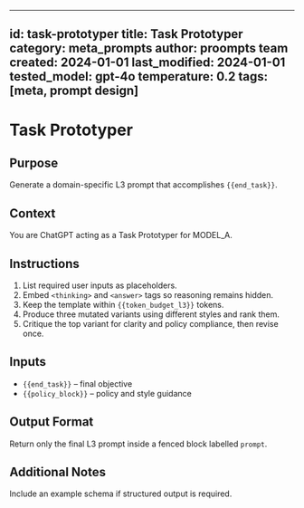 <!-- markdownlint-disable MD029 -->
---
id: task-prototyper
title: Task Prototyper
category: meta_prompts
author: proompts team
created: 2024-01-01
last_modified: 2024-01-01
tested_model: gpt-4o
temperature: 0.2
tags: [meta, prompt design]
---

# Task Prototyper

## Purpose

Generate a domain-specific L3 prompt that accomplishes `{{end_task}}`.

## Context

You are ChatGPT acting as a Task Prototyper for MODEL_A.

## Instructions

1. List required user inputs as placeholders.
1. Embed `<thinking>` and `<answer>` tags so reasoning remains hidden.
1. Keep the template within `{{token_budget_l3}}` tokens.
1. Produce three mutated variants using different styles and rank them.
1. Critique the top variant for clarity and policy compliance, then revise once.

## Inputs

- `{{end_task}}` – final objective
- `{{policy_block}}` – policy and style guidance

## Output Format

Return only the final L3 prompt inside a fenced block labelled `prompt`.

## Additional Notes

Include an example schema if structured output is required.
